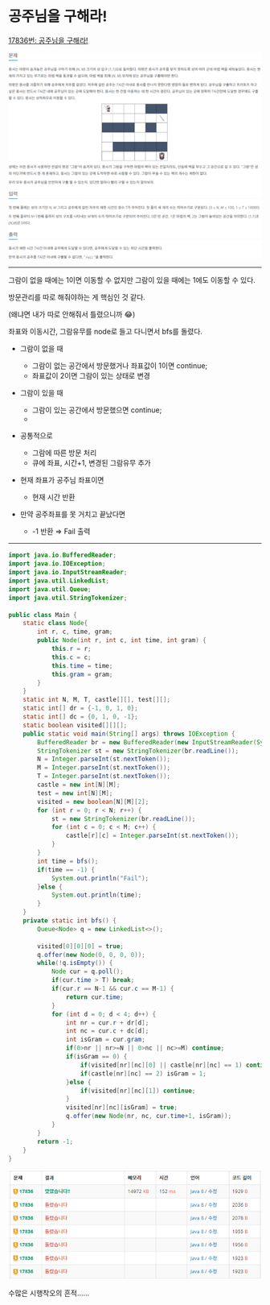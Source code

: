 # 공주님을 구해라!

[17836번: 공주님을 구해라!](https://www.acmicpc.net/problem/17836)

![Exam](%EA%B3%B5%EC%A3%BC%EB%8B%98%EC%9D%84%20%EA%B5%AC%ED%95%B4%EB%9D%BC!/exam.png)

---

그람이 없을 때에는 1이면 이동할 수 없지만 그람이 있을 때에는 1에도 이동할 수 있다.

방문관리를 따로 해줘야하는 게 핵심인 것 같다.

(왜냐면 내가 따로 안해줘서 틀렸으니까 😂)

좌표와 이동시간, 그람유무를 node로 들고 다니면서 bfs를 돌렸다.

- 그람이 없을 때
    - 그람이 없는 공간에서 방문했거나 좌표값이 1이면 continue;
    - 좌표값이 2이면 그람이 있는 상태로 변경
- 그람이 있을 때
    - 그람이 있는 공간에서 방문했으면 continue;
    - 
- 공통적으로
    - 그람에 따른 방문 처리
    - 큐에 좌표, 시간+1, 변경된 그람유무 추가

- 현재 좌표가 공주님 좌표이면
    - 현재 시간 반환
- 만약 공주좌표를 못 거치고 끝났다면
    - -1 반환 ⇒ Fail 출력
    

---

```java
import java.io.BufferedReader;
import java.io.IOException;
import java.io.InputStreamReader;
import java.util.LinkedList;
import java.util.Queue;
import java.util.StringTokenizer;

public class Main {
	static class Node{
		int r, c, time, gram;
		public Node(int r, int c, int time, int gram) {
			this.r = r;
			this.c = c;
			this.time = time;
			this.gram = gram;
		}
	}
	static int N, M, T, castle[][], test[][];
	static int[] dr = {-1, 0, 1, 0};
	static int[] dc = {0, 1, 0, -1};
	static boolean visited[][][];
	public static void main(String[] args) throws IOException {
		BufferedReader br = new BufferedReader(new InputStreamReader(System.in));
		StringTokenizer st = new StringTokenizer(br.readLine());
		N = Integer.parseInt(st.nextToken());
		M = Integer.parseInt(st.nextToken());
		T = Integer.parseInt(st.nextToken());
		castle = new int[N][M];
		test = new int[N][M];
		visited = new boolean[N][M][2];
		for (int r = 0; r < N; r++) {
			st = new StringTokenizer(br.readLine());
			for (int c = 0; c < M; c++) {
				castle[r][c] = Integer.parseInt(st.nextToken());
			}
		}
		int time = bfs();
		if(time == -1) {
			System.out.println("Fail");
		}else {
			System.out.println(time);
		}
	}
	private static int bfs() {
		Queue<Node> q = new LinkedList<>();
		
		visited[0][0][0] = true;
		q.offer(new Node(0, 0, 0, 0));
		while(!q.isEmpty()) {
			Node cur = q.poll();
			if(cur.time > T) break;
			if(cur.r == N-1 && cur.c == M-1) {
				return cur.time;
			}
			for (int d = 0; d < 4; d++) {
				int nr = cur.r + dr[d];
				int nc = cur.c + dc[d];
				int isGram = cur.gram;
				if(0>nr || nr>=N || 0>nc || nc>=M) continue;
				if(isGram == 0) {
					if(visited[nr][nc][0] || castle[nr][nc] == 1) continue;
					if(castle[nr][nc] == 2) isGram = 1;
				}else {
					if(visited[nr][nc][1]) continue;
				}
				visited[nr][nc][isGram] = true;
				q.offer(new Node(nr, nc, cur.time+1, isGram));
			}
		}
		return -1;
	}
}
```

![History](%EA%B3%B5%EC%A3%BC%EB%8B%98%EC%9D%84%20%EA%B5%AC%ED%95%B4%EB%9D%BC!/history.png)

수많은 시행착오의 흔적……
